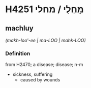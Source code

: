 # H4251 מַחְלֻי / מחלי

## machluy

_(makh-loo'-ee | ma-LOO | mahk-LOO)_

### Definition

from H2470; a disease; disease; n-m

- sickness, suffering
  - caused by wounds
